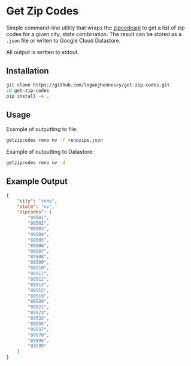 # Get Zip Codes

Simple command-line utility that wraps the 
[zipcodeapi](https://www.zipcodeapi.com) to get a list of zip codes for a given
city, state combination. The result can be stored as a `.json` file or writen
to Google Cloud Datastore.

All output is written to stdout.

## Installation

```bash
git clone https://github.com/loganjhennessy/get-zip-codes.git
cd get-zip-codes
pip install -e .
```

## Usage

Example of outputting to file:

```bash
getzipcodes reno nv -f renozips.json
```

Example of outputting to Datastore:

```bash
getzipcodes reno nv -d
```

## Example Output

```JSON
{
    "city": "reno",
    "state": "nv",
    "zipcodes": [
        "89501",
        "89502",
        "89503",
        "89504",
        "89505",
        "89506",
        "89507",
        "89508",
        "89509",
        "89510",
        "89511",
        "89512",
        "89513",
        "89515",
        "89519",
        "89520",
        "89521",
        "89523",
        "89533",
        "89555",
        "89557",
        "89570",
        "89595",
        "89599"
    ]
}
```